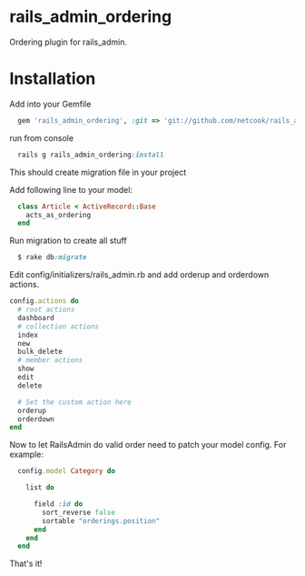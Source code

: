 rails_admin_ordering
====================

Ordering plugin for rails_admin.

Installation
====================

Add into your Gemfile

```ruby
  gem 'rails_admin_ordering', :git => 'git://github.com/netcook/rails_admin_ordering.git'
```

run from console
```ruby
  rails g rails_admin_ordering:install
```
This should create migration file in your project

Add following line to your model:
```ruby
  class Article < ActiveRecord::Base
    acts_as_ordering
  end
```

Run migration to create all stuff

```ruby
  $ rake db:migrate
```

Edit config/initializers/rails_admin.rb and add orderup and orderdown actions.

```ruby
config.actions do
  # root actions
  dashboard 
  # collection actions 
  index
  new
  bulk_delete
  # member actions
  show
  edit
  delete

  # Set the custom action here
  orderup
  orderdown
end
```

Now to let RailsAdmin do valid order need to patch your model config. For example:

```ruby
  config.model Category do

    list do

      field :id do
        sort_reverse false
        sortable "orderings.position"
      end
    end
  end
```

That's it!

